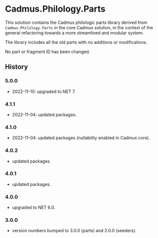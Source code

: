 # Cadmus.Philology.Parts

This solution contains the Cadmus philologic parts library derived from `Cadmus.Philology.Parts` in the core Cadmus solution, in the context of the general refactoring towards a more streamlined and modular system.

The library includes all the old parts with no additions or modifications.

No part or fragment ID has been changed.

## History

### 5.0.0

- 2022-11-10: upgraded to NET 7.

### 4.1.1

- 2022-11-04: updated packages.

### 4.1.0

- 2022-11-04: updated packages (nullability enabled in Cadmus core).

### 4.0.2

- updated packages.

### 4.0.1

- updated packages.

### 4.0.0

- upgraded to NET 6.0.

### 3.0.0

- version numbers bumped to 3.0.0 (parts) and 2.0.0 (seeders).
